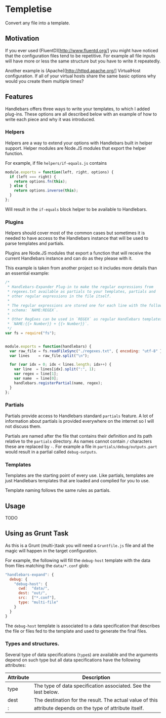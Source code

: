 Templetise
==========
Convert any file into a template.

Motivation
----------
If you ever used (FluentD)[http://www.fluentd.org/] you might have noticed
that the configuration files tend to be repetitive.
For example all file inputs will have more or less the same structure
but you have to write it repeatedly.

Another example is (Apache)[http://httpd.apache.org/] VirtualHost configuration.
If all of your virtual hosts share the same basic options why would you
create them multiple times?

Features
--------
Handlebars offers three ways to write your templates, to which I added plug-ins.
These options are all described below with an example of how to write each
piece and why it was introduced.

### Helpers
Helpers are a way to extend your options with Handlebars built in helper
support.
Helper modules are Node.JS modules that export the helper function.

For example, if file `helpers/if-equals.js` contains
```javascript
module.exports = function(left, right, options) {
  if (left === right) {
    return options.fn(this);
  } else {
    return options.inverse(this);
  }
};
```
Will result in the `if-equals` block helper to be available to Handlebars.

### Plugins
Helpers should cover most of the common cases but sometimes it is needed to
have access to the Handlebars instance that will be used to parse templates
and partials.

Plugins are Node.JS modules that export a function that will receive the
current Handlebars instance and can do as they please with it.

This example is taken from another project so it includes more details
than an essential example:
```javascript
/*
 * Handlebars-Expander Plug-in to make the regular expressions from
 * regexes.txt available as partials to your templates, partials and
 * other regular expressions in the file itself.
 *
 * The regular expressions are stored one for each line with the following
 * schema: `NAME:REGEX`.
 *
 * Other RegExes can be used in `REGEX` as regular Handlebars templates:
 * `NAME:{{> Number}} + {{> Number}}`.
 */
var fs = require("fs");


module.exports = function(handlebars) {
  var raw_file = fs.readFileSync("./regexes.txt", { encoding: "utf-8" });
  var lines    = raw_file.split("\n");

  for (var idx = 0; idx < lines.length; idx++) {
    var line  = lines[idx].split(":", 1);
    var regex = line[1];
    var name  = line[0];
    handlebars.registerPartial(name, regex);
  }
};
```

### Partials
Partials provide access to Handlebars standard `partials` feature.
A lot of information about partials is provided everywhere on the internet
so I will not discuss them.

Partials are named after the file that contains their definition and its path
relative to the `partials` directory.
As names cannot contain `/` characters these are replaced by `-`.
For example a file in `partials/debug/outputs.part` would result in a
partial called `debug-outputs`.

### Templates
Templates are the starting point of every use.
Like partials, templates are just Handlebars templates that are loaded
and complied for you to use.

Template naming follows the same rules as partials.

Usage
-----
TODO

Using as Grunt Task
-----
As this is a Grunt (multi-)task you will need a `Gruntfile.js` file and
all the magic will happen in the target configuration.

For example, the following will fill the `debug-host` template with the
data from files matching the `data/*.conf` glob:
```javascript
"handlebars-expand": {
  debug: {
    "debug-host": {
      cwd:  "data/",
      dest: "out/",
      src:  ["*.conf"],
      type: "multi-file"
    }
  }
}
```

The `debug-host` template is associated to a data specification
that describes the file or files fed to the template and used to
generate the final files.

### Types and structures.
Several type of data specifications (`type`s) are available and the arguments
depend on such type but all data specifications have the following attributes:

| Attribute | Description                                                    |
| --------- | -------------------------------------------------------------- |
| type      | The type of data specification associated. See the lest below. |
| dest      | The destination for the result. The actual value of this       |
| :         | attribute depends on the type of attribute itself.             |
